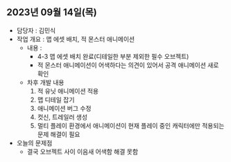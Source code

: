 ## 2023년 09월 14일(목)

- 담당자 : 김민식
- 작업 개요 : 맵 에셋 배치, 적 몬스터 애니메이션
    - 내용 : 
        - 4-3 맵 에셋 배치 완료(디테일한 부분 제외한 필수 오브젝트)
        - 적 몬스터 애니메이션이 어색하다는 의견이 있어서 공격 애니메이션 새로 확인
    - 차후 개발 내용 
        1. 적 유닛 애니메이션 적용
        2. 맵 디테일 잡기
        3. 애니메이션 버그 수정
        4. 컷신, 트레일러 생성
        5. 멀티 플레이 환경에서 애니메이션이 현재 플레이 중인 캐릭터에만 적용되는 문제 해결이 필요
- 오늘의 문제점
    - 결국 오브젝트 사이 이음새 어색함 해결 못함